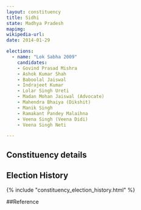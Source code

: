 ```yaml
---
layout: constituency
title: Sidhi
state: Madhya Pradesh
mapimg: 
wikipedia-url: 
date: 2014-01-29

elections: 
  - name: "Lok Sabha 2009"
    candidates: 
    - Govind Prasad Mishra 
    - Ashok Kumar Shah 
    - Baboolal Jaiswal 
    - Indrajeet Kumar 
    - Lolar Singh Ureti 
    - Madan Mohan Jaiswal (Advocate) 
    - Mahendra Bhaiya (Dikshit) 
    - Manik Singh 
    - Ramakant Pandey Malaihna 
    - Veena Singh (Veena Didi) 
    - Veena Singh Neti 

---
```

## Constituency details


## Election History
{% include "constituency_election_history.html" %}

##Reference
